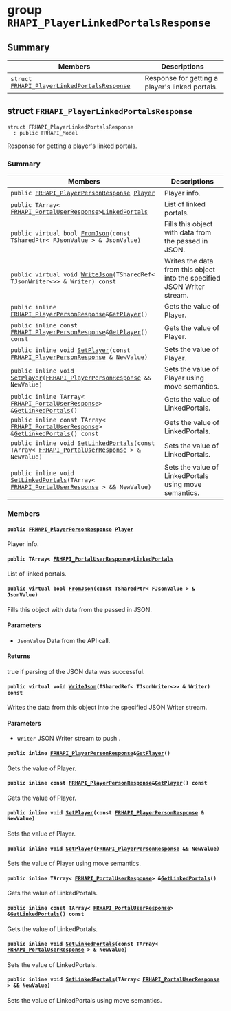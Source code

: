 # group `RHAPI_PlayerLinkedPortalsResponse` <a id="group__RHAPI__PlayerLinkedPortalsResponse"></a>

## Summary

 Members                        | Descriptions                                
--------------------------------|---------------------------------------------
`struct `[`FRHAPI_PlayerLinkedPortalsResponse`](#structFRHAPI__PlayerLinkedPortalsResponse) | Response for getting a player&#39;s linked portals.

## struct `FRHAPI_PlayerLinkedPortalsResponse` <a id="structFRHAPI__PlayerLinkedPortalsResponse"></a>

```
struct FRHAPI_PlayerLinkedPortalsResponse
  : public FRHAPI_Model
```

Response for getting a player&#39;s linked portals.

### Summary

 Members                        | Descriptions                                
--------------------------------|---------------------------------------------
`public `[`FRHAPI_PlayerPersonResponse`](RHAPI_PlayerPersonResponse.md#structFRHAPI__PlayerPersonResponse)` `[`Player`](#structFRHAPI__PlayerLinkedPortalsResponse_1acac06fcdbf166e78fa8fe536a4c55708) | Player info.
`public TArray< `[`FRHAPI_PortalUserResponse`](RHAPI_PortalUserResponse.md#structFRHAPI__PortalUserResponse)` > `[`LinkedPortals`](#structFRHAPI__PlayerLinkedPortalsResponse_1ac1f8f019c04222056b61d97b54d8272f) | List of linked portals.
`public virtual bool `[`FromJson`](#structFRHAPI__PlayerLinkedPortalsResponse_1a76e7a20aec8cefbb1a980050c7695338)`(const TSharedPtr< FJsonValue > & JsonValue)` | Fills this object with data from the passed in JSON.
`public virtual void `[`WriteJson`](#structFRHAPI__PlayerLinkedPortalsResponse_1aeba5999e8c3c9ea6e5bb1db98bebffb6)`(TSharedRef< TJsonWriter<>> & Writer) const` | Writes the data from this object into the specified JSON Writer stream.
`public inline `[`FRHAPI_PlayerPersonResponse`](RHAPI_PlayerPersonResponse.md#structFRHAPI__PlayerPersonResponse)` & `[`GetPlayer`](#structFRHAPI__PlayerLinkedPortalsResponse_1ab4f03673760a8590bb5e4a3538d12e91)`()` | Gets the value of Player.
`public inline const `[`FRHAPI_PlayerPersonResponse`](RHAPI_PlayerPersonResponse.md#structFRHAPI__PlayerPersonResponse)` & `[`GetPlayer`](#structFRHAPI__PlayerLinkedPortalsResponse_1aba984aeda927da00cc0a451d9de3aed5)`() const` | Gets the value of Player.
`public inline void `[`SetPlayer`](#structFRHAPI__PlayerLinkedPortalsResponse_1a61e0919c31cfd378c94cc3b4b68d48b0)`(const `[`FRHAPI_PlayerPersonResponse`](RHAPI_PlayerPersonResponse.md#structFRHAPI__PlayerPersonResponse)` & NewValue)` | Sets the value of Player.
`public inline void `[`SetPlayer`](#structFRHAPI__PlayerLinkedPortalsResponse_1a1ea214389b211d3febaacbd34dd4e56e)`(`[`FRHAPI_PlayerPersonResponse`](RHAPI_PlayerPersonResponse.md#structFRHAPI__PlayerPersonResponse)` && NewValue)` | Sets the value of Player using move semantics.
`public inline TArray< `[`FRHAPI_PortalUserResponse`](RHAPI_PortalUserResponse.md#structFRHAPI__PortalUserResponse)` > & `[`GetLinkedPortals`](#structFRHAPI__PlayerLinkedPortalsResponse_1a196d15c210a1a5307ffc1da73603233f)`()` | Gets the value of LinkedPortals.
`public inline const TArray< `[`FRHAPI_PortalUserResponse`](RHAPI_PortalUserResponse.md#structFRHAPI__PortalUserResponse)` > & `[`GetLinkedPortals`](#structFRHAPI__PlayerLinkedPortalsResponse_1aee0bbbacb0df667a9e2e819eace01a64)`() const` | Gets the value of LinkedPortals.
`public inline void `[`SetLinkedPortals`](#structFRHAPI__PlayerLinkedPortalsResponse_1a8d6278e838d019bee0007359dd0ad15f)`(const TArray< `[`FRHAPI_PortalUserResponse`](RHAPI_PortalUserResponse.md#structFRHAPI__PortalUserResponse)` > & NewValue)` | Sets the value of LinkedPortals.
`public inline void `[`SetLinkedPortals`](#structFRHAPI__PlayerLinkedPortalsResponse_1a52038c68a28669f795dc240252448b76)`(TArray< `[`FRHAPI_PortalUserResponse`](RHAPI_PortalUserResponse.md#structFRHAPI__PortalUserResponse)` > && NewValue)` | Sets the value of LinkedPortals using move semantics.

### Members

#### `public `[`FRHAPI_PlayerPersonResponse`](RHAPI_PlayerPersonResponse.md#structFRHAPI__PlayerPersonResponse)` `[`Player`](#structFRHAPI__PlayerLinkedPortalsResponse_1acac06fcdbf166e78fa8fe536a4c55708) <a id="structFRHAPI__PlayerLinkedPortalsResponse_1acac06fcdbf166e78fa8fe536a4c55708"></a>

Player info.

#### `public TArray< `[`FRHAPI_PortalUserResponse`](RHAPI_PortalUserResponse.md#structFRHAPI__PortalUserResponse)` > `[`LinkedPortals`](#structFRHAPI__PlayerLinkedPortalsResponse_1ac1f8f019c04222056b61d97b54d8272f) <a id="structFRHAPI__PlayerLinkedPortalsResponse_1ac1f8f019c04222056b61d97b54d8272f"></a>

List of linked portals.

#### `public virtual bool `[`FromJson`](#structFRHAPI__PlayerLinkedPortalsResponse_1a76e7a20aec8cefbb1a980050c7695338)`(const TSharedPtr< FJsonValue > & JsonValue)` <a id="structFRHAPI__PlayerLinkedPortalsResponse_1a76e7a20aec8cefbb1a980050c7695338"></a>

Fills this object with data from the passed in JSON.

#### Parameters
* `JsonValue` Data from the API call.

#### Returns
true if parsing of the JSON data was successful.

#### `public virtual void `[`WriteJson`](#structFRHAPI__PlayerLinkedPortalsResponse_1aeba5999e8c3c9ea6e5bb1db98bebffb6)`(TSharedRef< TJsonWriter<>> & Writer) const` <a id="structFRHAPI__PlayerLinkedPortalsResponse_1aeba5999e8c3c9ea6e5bb1db98bebffb6"></a>

Writes the data from this object into the specified JSON Writer stream.

#### Parameters
* `Writer` JSON Writer stream to push .

#### `public inline `[`FRHAPI_PlayerPersonResponse`](RHAPI_PlayerPersonResponse.md#structFRHAPI__PlayerPersonResponse)` & `[`GetPlayer`](#structFRHAPI__PlayerLinkedPortalsResponse_1ab4f03673760a8590bb5e4a3538d12e91)`()` <a id="structFRHAPI__PlayerLinkedPortalsResponse_1ab4f03673760a8590bb5e4a3538d12e91"></a>

Gets the value of Player.

#### `public inline const `[`FRHAPI_PlayerPersonResponse`](RHAPI_PlayerPersonResponse.md#structFRHAPI__PlayerPersonResponse)` & `[`GetPlayer`](#structFRHAPI__PlayerLinkedPortalsResponse_1aba984aeda927da00cc0a451d9de3aed5)`() const` <a id="structFRHAPI__PlayerLinkedPortalsResponse_1aba984aeda927da00cc0a451d9de3aed5"></a>

Gets the value of Player.

#### `public inline void `[`SetPlayer`](#structFRHAPI__PlayerLinkedPortalsResponse_1a61e0919c31cfd378c94cc3b4b68d48b0)`(const `[`FRHAPI_PlayerPersonResponse`](RHAPI_PlayerPersonResponse.md#structFRHAPI__PlayerPersonResponse)` & NewValue)` <a id="structFRHAPI__PlayerLinkedPortalsResponse_1a61e0919c31cfd378c94cc3b4b68d48b0"></a>

Sets the value of Player.

#### `public inline void `[`SetPlayer`](#structFRHAPI__PlayerLinkedPortalsResponse_1a1ea214389b211d3febaacbd34dd4e56e)`(`[`FRHAPI_PlayerPersonResponse`](RHAPI_PlayerPersonResponse.md#structFRHAPI__PlayerPersonResponse)` && NewValue)` <a id="structFRHAPI__PlayerLinkedPortalsResponse_1a1ea214389b211d3febaacbd34dd4e56e"></a>

Sets the value of Player using move semantics.

#### `public inline TArray< `[`FRHAPI_PortalUserResponse`](RHAPI_PortalUserResponse.md#structFRHAPI__PortalUserResponse)` > & `[`GetLinkedPortals`](#structFRHAPI__PlayerLinkedPortalsResponse_1a196d15c210a1a5307ffc1da73603233f)`()` <a id="structFRHAPI__PlayerLinkedPortalsResponse_1a196d15c210a1a5307ffc1da73603233f"></a>

Gets the value of LinkedPortals.

#### `public inline const TArray< `[`FRHAPI_PortalUserResponse`](RHAPI_PortalUserResponse.md#structFRHAPI__PortalUserResponse)` > & `[`GetLinkedPortals`](#structFRHAPI__PlayerLinkedPortalsResponse_1aee0bbbacb0df667a9e2e819eace01a64)`() const` <a id="structFRHAPI__PlayerLinkedPortalsResponse_1aee0bbbacb0df667a9e2e819eace01a64"></a>

Gets the value of LinkedPortals.

#### `public inline void `[`SetLinkedPortals`](#structFRHAPI__PlayerLinkedPortalsResponse_1a8d6278e838d019bee0007359dd0ad15f)`(const TArray< `[`FRHAPI_PortalUserResponse`](RHAPI_PortalUserResponse.md#structFRHAPI__PortalUserResponse)` > & NewValue)` <a id="structFRHAPI__PlayerLinkedPortalsResponse_1a8d6278e838d019bee0007359dd0ad15f"></a>

Sets the value of LinkedPortals.

#### `public inline void `[`SetLinkedPortals`](#structFRHAPI__PlayerLinkedPortalsResponse_1a52038c68a28669f795dc240252448b76)`(TArray< `[`FRHAPI_PortalUserResponse`](RHAPI_PortalUserResponse.md#structFRHAPI__PortalUserResponse)` > && NewValue)` <a id="structFRHAPI__PlayerLinkedPortalsResponse_1a52038c68a28669f795dc240252448b76"></a>

Sets the value of LinkedPortals using move semantics.


